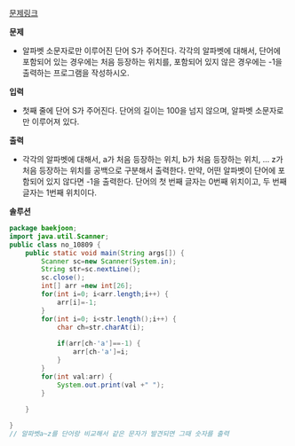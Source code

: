 [문제링크](https://www.acmicpc.net/problem/10809)

**문제**
- 알파벳 소문자로만 이루어진 단어 S가 주어진다. 각각의 알파벳에 대해서, 단어에 포함되어 있는 경우에는 처음 등장하는 위치를, 포함되어 있지 않은 경우에는 -1을 출력하는 프로그램을 작성하시오.

**입력**
 - 첫째 줄에 단어 S가 주어진다. 단어의 길이는 100을 넘지 않으며, 알파벳 소문자로만 이루어져 있다.

**출력**
 - 각각의 알파벳에 대해서, a가 처음 등장하는 위치, b가 처음 등장하는 위치, ... z가 처음 등장하는 위치를 공백으로 구분해서 출력한다.
만약, 어떤 알파벳이 단어에 포함되어 있지 않다면 -1을 출력한다. 단어의 첫 번째 글자는 0번째 위치이고, 두 번째 글자는 1번째 위치이다.

**솔루션**
```java
package baekjoon;
import java.util.Scanner;
public class no_10809 {
	public static void main(String args[]) {
		Scanner sc=new Scanner(System.in);
		String str=sc.nextLine();
		sc.close();
		int[] arr =new int[26];
		for(int i=0; i<arr.length;i++) {
			arr[i]=-1;
		}
		for(int i=0; i<str.length();i++) {
			char ch=str.charAt(i);
			
			if(arr[ch-'a']==-1) {
				arr[ch-'a']=i;
			}
		}
		for(int val:arr) {
			System.out.print(val +" ");
		}
		
	}

}
// 알파벳a~z를 단어랑 비교해서 같은 문자가 발견되면 그때 숫자를 출력
```
